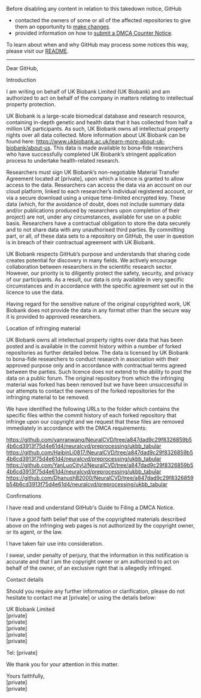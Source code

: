 Before disabling any content in relation to this takedown notice, GitHub
- contacted the owners of some or all of the affected repositories to give them an opportunity to [make changes](https://docs.github.com/en/github/site-policy/dmca-takedown-policy#a-how-does-this-actually-work).
- provided information on how to [submit a DMCA Counter Notice](https://docs.github.com/en/articles/guide-to-submitting-a-dmca-counter-notice).

To learn about when and why GitHub may process some notices this way, please visit our [README](https://github.com/github/dmca/blob/master/README.md#anatomy-of-a-takedown-notice).

---

Dear GitHub,

Introduction

I am writing on behalf of UK Biobank Limited (UK Biobank) and am authorized to act on behalf of the company in matters relating to intellectual property protection.  

UK Biobank is a large-scale biomedical database and research resource, containing in-depth genetic and health data that it has collected from half a million UK participants. As such, UK Biobank owns all intellectual property rights over all data collected. More information about UK Biobank can be found here: https://www.ukbiobank.ac.uk/learn-more-about-uk-biobank/about-us. This data is made available to bona-fide researchers who have successfully completed UK Biobank’s stringent application process to undertake health-related research. 

Researchers must sign UK Biobank’s non-negotiable Material Transfer Agreement located at [private], upon which a licence is granted to allow access to the data. Researchers can access the data via an account on our cloud platform, linked to each researcher’s individual registered account, or via a secure download using a unique time-limited encrypted key. These data (which, for the avoidance of doubt, does not include summary data and/or publications produced by researchers upon completion of their project) are not, under any circumstances, available for use on a public basis. Researchers have a contractual obligation to store the data securely and to not share data with any unauthorised third parties. By committing part, or all, of these data sets to a repository on GitHub, the user in question is in breach of their contractual agreement with UK Biobank.

UK Biobank respects GitHub’s purpose and understands that sharing code creates potential for discovery in many fields. We actively encourage collaboration between researchers in the scientific research sector. However, our priority is to diligently protect the safety, security, and privacy of our participants. As a result, our data is only available in very specific circumstances and in accordance with the specific agreement set out in the licence to use the data.

Having regard for the sensitive nature of the original copyrighted work, UK Biobank does not provide the data in any format other than the secure way it is provided to approved researchers.

Location of infringing material

UK Biobank owns all intellectual property rights over data that has been posted and is available in the commit history within a number of forked repositories as further detailed below. The data is licensed by UK Biobank to bona-fide researchers to conduct research in association with their approved purpose only and in accordance with contractual terms agreed between the parties. Such licence does not extend to the ability to post the data on a public forum. The original repository from which the infringing material was forked has been removed but we have been unsuccessful in our attempts to contact the owners of the forked repositories for the infringing material to be removed.

We have identified the following URLs to the folder which contains the specific files within the commit history of each forked repository that infringe upon our copyright and we request that these files are removed immediately in accordance with the DMCA requirements:

https://github.com/yanranwang/NeuralCVD/tree/a847dad9c29f8326859b54b6cd3913f75d4e61d4/neuralcvd/preprocessing/ukbb_tabular   
https://github.com/HaibinLi0817/NeuralCVD/tree/a847dad9c29f8326859b54b6cd3913f75d4e61d4/neuralcvd/preprocessing/ukbb_tabular  
https://github.com/YanLuoCityU/NeuralCVD/tree/a847dad9c29f8326859b54b6cd3913f75d4e61d4/neuralcvd/preprocessing/ukbb_tabular  
https://github.com/DhanushB2000/NeuralCVD/tree/a847dad9c29f8326859b54b6cd3913f75d4e61d4/neuralcvd/preprocessing/ukbb_tabular

 

Confirmations

I have read and understand GitHub's Guide to Filing a DMCA Notice.

I have a good faith belief that use of the copyrighted materials described above on the infringing web pages is not authorized by the copyright owner, or its agent, or the law.

I have taken fair use into consideration.

I swear, under penalty of perjury, that the information in this notification is accurate and that I am the copyright owner or am authorized to act on behalf of the owner, of an exclusive right that is allegedly infringed.

Contact details

Should you require any further information or clarification, please do not hesitate to contact me at [private] or using the details below:

UK Biobank Limited  
[private]  
[private]  
[private]  
[private]  
[private]   

Tel: [private]  

We thank you for your attention in this matter.

Yours faithfully,  
[private]  
[private]  
